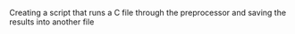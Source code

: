 Creating a script that runs a C file through the preprocessor and saving the results into another file

